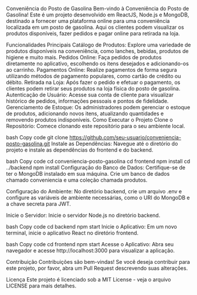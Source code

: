 Conveniência do Posto de Gasolina
Bem-vindo à Conveniência do Posto de Gasolina! Este é um projeto desenvolvido em ReactJS, Node.js e MongoDB, destinado a fornecer uma plataforma online para uma conveniência localizada em um posto de gasolina. Aqui os clientes podem visualizar os produtos disponíveis, fazer pedidos e pagar online para retirada na loja.

Funcionalidades Principais
Catálogo de Produtos: Explore uma variedade de produtos disponíveis na conveniência, como lanches, bebidas, produtos de higiene e muito mais.
Pedidos Online: Faça pedidos de produtos diretamente no aplicativo, escolhendo os itens desejados e adicionando-os ao carrinho.
Pagamentos Online: Realize pagamentos de forma segura utilizando métodos de pagamento populares, como cartão de crédito ou débito.
Retirada na Loja: Após fazer o pedido e efetuar o pagamento, os clientes podem retirar seus produtos na loja física do posto de gasolina.
Autenticação de Usuário: Acesse sua conta de cliente para visualizar histórico de pedidos, informações pessoais e pontos de fidelidade.
Gerenciamento de Estoque: Os administradores podem gerenciar o estoque de produtos, adicionando novos itens, atualizando quantidades e removendo produtos indisponíveis.
Como Executar o Projeto
Clone o Repositório: Comece clonando este repositório para o seu ambiente local.

bash
Copy code
git clone https://github.com/seu-usuario/conveniencia-posto-gasolina.git
Instale as Dependências: Navegue até o diretório do projeto e instale as dependências do frontend e do backend.

bash
Copy code
cd conveniencia-posto-gasolina
cd frontend
npm install
cd ../backend
npm install
Configuração do Banco de Dados: Certifique-se de ter o MongoDB instalado em sua máquina. Crie um banco de dados chamado conveniencia e uma coleção chamada produtos.

Configuração do Ambiente: No diretório backend, crie um arquivo .env e configure as variáveis de ambiente necessárias, como o URI do MongoDB e a chave secreta para JWT.

Inicie o Servidor: Inicie o servidor Node.js no diretório backend.

bash
Copy code
cd backend
npm start
Inicie o Aplicativo: Em um novo terminal, inicie o aplicativo React no diretório frontend.

bash
Copy code
cd frontend
npm start
Acesse o Aplicativo: Abra seu navegador e acesse http://localhost:3000 para visualizar a aplicação.

Contribuição
Contribuições são bem-vindas! Se você deseja contribuir para este projeto, por favor, abra um Pull Request descrevendo suas alterações.

Licença
Este projeto é licenciado sob a MIT License - veja o arquivo LICENSE para mais detalhes.
